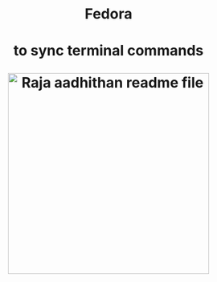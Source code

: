 <h1 align="center"> Fedora <h1>

  <p align="center"> 
    to sync terminal commands 
  </p>

<div align="center"> 
  <img src="https://cdn.pling.com/img/a/5/2/3/77061a55408eea17521e7fac2fbc3d8eada0482010eaba4d4eb9c1d38bf1d2905cfc.gif" height="400" width="400" alt="Raja aadhithan readme file"></div>
